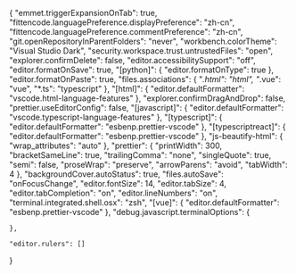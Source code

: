 {
    "emmet.triggerExpansionOnTab": true,
    "fittencode.languagePreference.displayPreference": "zh-cn",
    "fittencode.languagePreference.commentPreference": "zh-cn",
    "git.openRepositoryInParentFolders": "never",
    "workbench.colorTheme": "Visual Studio Dark",
    "security.workspace.trust.untrustedFiles": "open",
    "explorer.confirmDelete": false,
    "editor.accessibilitySupport": "off",
    "editor.formatOnSave": true,
    "[python]": {
        "editor.formatOnType": true
    },
    "editor.formatOnPaste": true,
    "files.associations": {
        "*.html": "html",
        "*.vue": "vue",
        "*.ts": "typescript"
    },
    "[html]": {
        "editor.defaultFormatter": "vscode.html-language-features"
    },
    "explorer.confirmDragAndDrop": false,
    "prettier.useEditorConfig": false,
    "[javascript]": {
        "editor.defaultFormatter": "vscode.typescript-language-features"
    },
    "[typescript]": {
        "editor.defaultFormatter": "esbenp.prettier-vscode"
    },
    "[typescriptreact]": {
        "editor.defaultFormatter": "esbenp.prettier-vscode"
    },
    "js-beautify-html": {
        "wrap_attributes": "auto"
    },
    "prettier": {
        "printWidth": 300,
        "bracketSameLine": true,
        "trailingComma": "none",
        "singleQuote": true,
        "semi": false,
        "proseWrap": "preserve",
        "arrowParens": "avoid",
        "tabWidth": 4
    },
    "backgroundCover.autoStatus": true,
    "files.autoSave": "onFocusChange",
    "editor.fontSize": 14,
    "editor.tabSize": 4,
    "editor.tabCompletion": "on",
    "editor.lineNumbers": "on",
    "terminal.integrated.shell.osx": "zsh",
    "[vue]": {
        "editor.defaultFormatter": "esbenp.prettier-vscode"
    },
    "debug.javascript.terminalOptions": {

    },

    "editor.rulers": []
}
